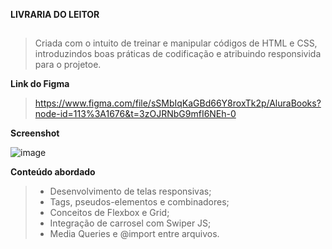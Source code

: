 **LIVRARIA DO LEITOR**
##

> Criada com o intuito de treinar e manipular códigos de HTML e CSS, introduzindos boas práticas de codificação e atribuindo responsivida para o projetoe.

**Link do Figma**

> https://www.figma.com/file/sSMbIqKaGBd66Y8roxTk2p/AluraBooks?node-id=113%3A1676&t=3zOJRNbG9mfI6NEh-0

**Screenshot**

![image](https://user-images.githubusercontent.com/89791399/221084221-760b48b0-c317-4057-bcfd-0bbc5a3f36dc.png)


**Conteúdo abordado**

>  - Desenvolvimento de telas responsivas;
>  - Tags, pseudos-elementos e combinadores;
>  - Conceitos de Flexbox e Grid;
>  - Integração de carrosel com Swiper JS;
>  - Media Queries e @import entre arquivos.
